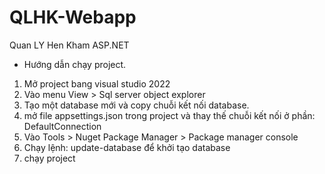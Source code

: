 # QLHK-Webapp
 Quan LY Hen Kham ASP.NET

* Hướng dẫn chạy project.
1. Mở project bang visual studio 2022
2. Vào menu View > Sql server object explorer
3. Tạo một database mới và copy chuỗi kết nối database.
4. mở file appsettings.json trong project và thay thế chuỗi kết nối ở phần: DefaultConnection
5. Vào Tools > Nuget Package Manager  > Package manager console
6. Chạy lệnh: update-database để khởi tạo database
7. chạy project